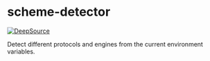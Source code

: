 # scheme-detector

[![DeepSource](https://deepsource.io/gh/IMMORTALxJO/scheme-detector.svg/?label=active+issues&show_trend=true&token=VZ2SYgG49PAWTLKYzI-vb-1A)](https://deepsource.io/gh/IMMORTALxJO/scheme-detector/?ref=repository-badge)

Detect different protocols and engines from the current environment variables.